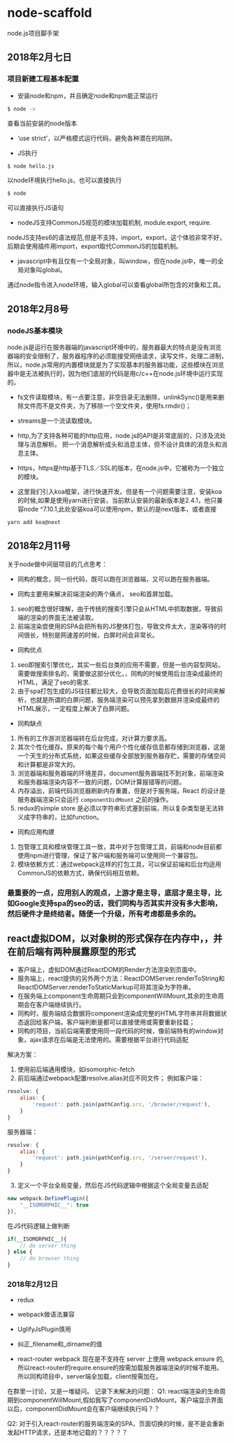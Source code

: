 # node-scaffold
node.js项目脚手架
## 2018年2月七日

### 项目新建工程基本配置

- 安装node和npm，并且确定node和npm能正常运行

```bash
$ node -v
```
查看当前安装的node版本

- ‘use strict’，以严格模式运行代码，避免各种潜在的陷阱。

- JS执行

```bash
$ node hello.js
```

以node环境执行hello.js，也可以直接执行

```bash
$ node
```
可以直接执行JS语句

- nodeJS支持CommonJS规范的模块加载机制, module.export, require.

nodeJS支持es6的语法规范,但是不支持，import，export，这个体验非常不好，后期会使用插件用import，export取代CommonJS的加载机制。

- javascript中有且仅有一个全局对象，叫window，但在node.js中，唯一的全局对象叫global。

通过node指令进入node环境，输入global可以查看global所包含的对象和工具。

## 2018年2月8号

### nodeJS基本模块

node.js是运行在服务器端的javascript环境中的，服务器最大的特点是没有浏览器端的安全限制了，服务器程序的必须能接受网络请求，读写文件，处理二进制，所以，node.js常用的内置模块就是为了实现基本的服务器功能，这些模块在浏览器中是无法被执行的，因为他们底层的代码是用c/c++在node.js环境中运行实现的。

- fs文件读取模块，有一点要注意，非空目录无法删除，unlinkSync()是用来删除文件而不是文件夹，为了移除一个空文件夹，使用fs.rmdir()；

- streams是一个流读取模块。

- http,为了支持各种可能的http应用，node.js的API是非常底层的，只涉及流处理与消息解析。 把一个消息解析成头和消息主体，但不设计具体的消息头和消息主体。

- https，https是http基于TLS／SSL的版本，在node.js中，它被称为一个独立的模块。

- 这里我们引入koa框架，进行快速开发。但是有一个问题需要注意，安装koa的时候,如果是使用yarn进行安装，当前默认安装的最新版本是2.4.1，他只兼容node ^7.10.1,此处安装koa可以使用npm，默认的是next版本，或者直接

```bash
yarn add koa@next
```

## 2018年2月11号

关于node做中间层项目的几点思考：

- 同构的概念，同一份代码，既可以跑在浏览器端，又可以跑在服务器端。

- 同构主要用来解决前端渲染的两个痛点， seo和首屏加载。
1. seo的概念很好理解，由于传统的搜索引擎只会从HTML中抓取数据，导致前端的渲染的界面无法被读取。
2. 前端渲染尝使用的SPA会把所有的JS整体打包，导致文件太大，渲染等待的时间很长，特别是网速差的时候，白屏时间会非常长。

- 同构优点
1. seo即搜索引擎优化，其实一些后台类的应用不需要，但是一些内容型网站，需要做搜索排名的，需要做这部分优化，，同构的时候使用后台渲染成最终的HTML，满足了seo的需求.
2. 由于spa打包生成的JS往往都比较大，会导致页面加载后花费很长的时间来解析，也就是所谓的白屏问题，服务端渲染可以预先拿到数据并渲染成最终的HTML展示，一定程度上解决了白屏问题。

- 同构缺点
1. 所有的工作游浏览器端转在后台完成，对计算力要求高。
2. 其次个性化缓存。原来的每个每个用户个性化缓存信息都存储到浏览器，这是一个天生的分布式系统，如果这些缓存全部放到服务器存贮，需要的存储空间和计算都是非常大的。
3. 浏览器端和服务器端的环境差异，document服务器端找不到对象，前端渲染和服务器端渲染内容不一致的问题，DOM计算报错等的问题。
4. 内存溢出，前端代码浏览器刷新内存重置，但是对于服务端，React 的设计是服务器端渲染只会运行 `componentDidMount` 之前的操作。
5. redux的simple store 是必须以字符串形式塞到前端，所以复杂类型是无法转义成字符串的，比如function。

- 同构应用构建
1. 包管理工具和模块管理工具一致，其中对于包管理工具，前端和node目前都使用npm进行管理，保证了客户端和服务端可以使用同一个兼容包。
2. 模块依赖方式：通过webpack这样的打包工具，可以保证前端和后台均适用CommonJS的依赖方式，确保代码相互依赖。

### 最重要的一点，应用别人的观点，上游才是主导，底层才是主导，比如Google支持spa的seo的话，我们同构与否其实并没有多大影响，然后硬件才是终结者。随便一个升级，所有考虑都是多余的。

## react虚拟DOM，以对象树的形式保存在内存中，，并在前后端有两种展露原型的形式

- 客户端上，虚拟DOM通过ReactDOM的Render方法渲染到页面中。
- 服务端上，react提供的另外两个方法：ReactDOMServer.renderToString和ReactDOMServer.renderToStaticMarkup可将其渲染为字符串。
- 在服务端上component生命周期只会到componentWillMount,其余的生命周期会在客户端继续执行。
- 同构时，服务端结合数据将component渲染成完整的HTML字符串并将数据状态返回给客户端，客户端判断是都可以直接使用或需要重新挂载；
- 同构的项目，当前后端需要使用同一段代码的时候，像前端特有的window对象，ajax请求在后端是无法使用的。需要根据平台进行代码适配

解决方案：
1. 使用前后端通用模块，如isomorphic-fetch
2. 前后端通过webpack配置resolve.alias对应不同文件；
例如客户端：

```javascript
resolve: {
    alias: {
        'request': path.join(pathConfig.src, '/browser/request'),
    }
}
```
服务器端：

```javascript
resolve: {
    alias: {
        'request': path.join(pathConfig.src, '/server/request'),
    }
}
```

3. 定义一个平台全局变量，然后在JS代码逻辑中根据这个全局变量去适配

```javascript
new webpack.DefinePlugin({
    "__ISOMORPHIC__": true
}),
```
在JS代码逻辑上做判断

```javascript
if(__ISOMORPHIC__){
    // do server thing
} else {
    // do browser thing
}
```

### 2018年2月12日


- redux

- webpack做语法兼容

- UglifyJsPlugin慎用

- 纠正_filename和_dirname的值

- react-router
webpack 现在是不支持在 server 上使用 webpack.ensure 的,所以react-router的require.ensure的按需加载服务器端渲染的时候不能用。
所以同构项目中，server端全加载，client按需加在。

在群里一讨论，又是一堆疑问。
记录下未解决的问题：
Q1: react端渲染的生命周期到componentWillMount,假如我写了componentDidMount，客户端显示界面以后，componentDidMount会在客户端继续执行吗？？

Q2: 对于引入react-router的服务端渲染的SPA，页面切换的时候，是不是会重新发起HTTP请求，还是本地记载的？？？？？